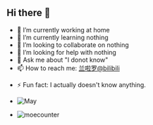 ## Hi there 👋

<!-- Here are some ideas to get you started: -->

- 🔭 I’m currently working at home
- 🌱 I’m currently learning nothing
- 👯 I’m looking to collaborate on nothing
- 🤔 I’m looking for help with nothing
- 💬 Ask me about "I donot know"
- 📫 How to reach me: [兰啦罗@bilibili](https://space.bilibili.com/413110087)
<!-- - 😄 Pronouns: -->
- ⚡ Fun fact: I actually doesn't know anything.

- ![May](https://skillicons.dev/icons?i=html,css,javascript,php,wordpress,markdown,github,cloudflare)

- ![moecounter](https://count.getloli.com/@nicocat?name=nicocat&theme=rule34&padding=7&offset=0&align=center&scale=1&pixelated=1&darkmode=auto)
